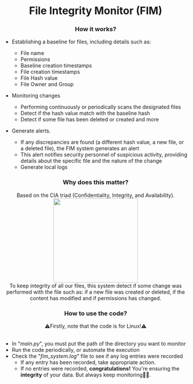 <div align="center">
    <h1>File Integrity Monitor (FIM)</h1>
</div>

<div align="center">
    <h3>How it works?</h3>
</div>

- Establishing a baseline for files, including details such as:
    - File name
    - Permissions
    - Baseline creation timestamps
    - File creation timestamps
    - File Hash value
    - File Owner and Group

- Monitoring changes
    - Performing continuously or periodically scans the designated files
    - Detect if the hash value match with the baseline hash
    - Detect if some file has been deleted or created and more

- Generate alerts.
    - If any discrepancies are found (a different hash value, a new file, or a deleted file), the FIM system generates an alert
    - This alert notifies security personnel of suspicious activity, providing details about the specific file and the nature of the change
    - Generate local logs

<div align="center">
    <h3>Why does this matter?</h3>
    Based on the CIA triad (Confidentiality, Integrity, and Availability).<br>
    <img src="https://www.cobalt.io/hs-fs/hubfs/CIA%20Triad%20Graphic-png.png?width=367&height=350&name=CIA%20Triad%20Graphic-png.png" width="230px"><br>
    To keep integrity of all our files, this system detect if some change was performed with the file such as: if a new file was created or deleted, if the content has modified and if permissions has changed.
</div>

<div align="center">
    <h3>How to use the code?</h3>
    ⚠️Firstly, note that the code is for Linux!⚠️
</div><br>

- In "<i>main.py</i>", you must put the path of the directory you want to monitor
- Run the code periodically, or automate the execution
- Check the "<i>fim_system.log</i>" file to see if any log entries were recorded
    - If any entry has been recorded, take appropriate action.
    - If no entries were recorded, <strong>congratulations!</strong> You're ensuring the <strong>integrity</strong> of your data. But always keep monitoring🕵🏻.